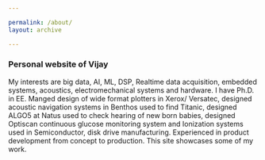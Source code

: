 ```yaml
---

permalink: /about/
layout: archive

---
```

<h3>Personal website of Vijay</h3>
My interests are big data, AI, ML, DSP, Realtime data acquisition, embedded systems, acoustics, electromechanical systems and hardware. I have Ph.D. in EE. Manged design of wide format plotters in Xerox/ Versatec, designed acoustic navigation systems in Benthos used to find Titanic, designed ALGO5 at Natus used to check hearing of new born babies, designed Optiscan continuous glucose monitoring system and Ionization systems used in Semiconductor, disk drive manufacturing. Experienced in product development from concept to production.   This site showcases some of my  work.